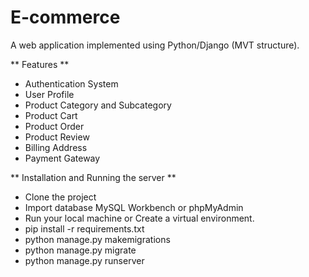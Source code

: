 # E-commerce

A web application implemented using Python/Django (MVT structure).



** Features **
 
  * Authentication System
  * User Profile 
  * Product Category and Subcategory
  * Product Cart
  * Product Order
  * Product Review
  * Billing Address
  * Payment Gateway
   
 ** Installation and Running the server **

 * Clone the project
 * Import database MySQL Workbench or phpMyAdmin
 * Run your local machine or Create a virtual environment.
 * pip install -r requirements.txt
 * python manage.py makemigrations
 * python manage.py migrate
 * python manage.py runserver
